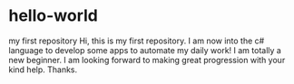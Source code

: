 # hello-world
my first repository
Hi, this is my first repository. 
I am now into the c# language to develop some apps to automate my daily work!
I am totally a new beginner.
I am looking forward to making great progression with your kind help.
Thanks.

